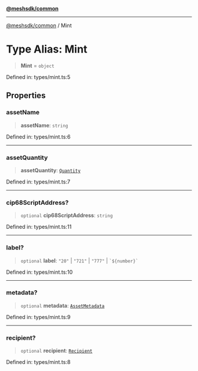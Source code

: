 [**@meshsdk/common**](../README.md)

***

[@meshsdk/common](../globals.md) / Mint

# Type Alias: Mint

> **Mint** = `object`

Defined in: types/mint.ts:5

## Properties

### assetName

> **assetName**: `string`

Defined in: types/mint.ts:6

***

### assetQuantity

> **assetQuantity**: [`Quantity`](Quantity.md)

Defined in: types/mint.ts:7

***

### cip68ScriptAddress?

> `optional` **cip68ScriptAddress**: `string`

Defined in: types/mint.ts:11

***

### label?

> `optional` **label**: `"20"` \| `"721"` \| `"777"` \| `` `${number}` ``

Defined in: types/mint.ts:10

***

### metadata?

> `optional` **metadata**: [`AssetMetadata`](AssetMetadata.md)

Defined in: types/mint.ts:9

***

### recipient?

> `optional` **recipient**: [`Recipient`](Recipient.md)

Defined in: types/mint.ts:8
